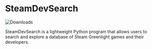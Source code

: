 # SteamDevSearch
![Downloads](https://img.shields.io/github/downloads/RoCoKo/SteamDevSearch/total)

SteamDevSearch is a lightweight Python program that allows users to search and explore a database of Steam Greenlight games and their developers. 

